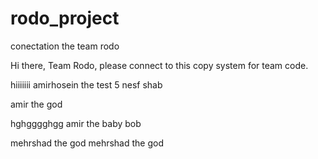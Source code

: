 # rodo_project
conectation the team rodo

Hi there, Team Rodo, please connect to this copy system for team code.

hiiiiiii amirhosein the test 5 nesf shab

amir the god

hghgggghgg
amir the baby bob


mehrshad the god
mehrshad the god